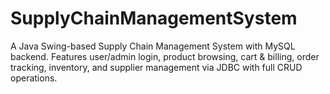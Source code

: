 # SupplyChainManagementSystem
A Java Swing-based Supply Chain Management System with MySQL backend. Features user/admin login, product browsing, cart &amp; billing, order tracking, inventory, and supplier management via JDBC with full CRUD operations.
